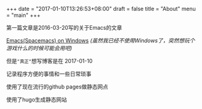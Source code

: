 +++
date = "2017-01-10T13:26:53+08:00"
draft = false
title = "About"
menu = "main"
+++

第一篇文章是2016-03-20写的关于Emacs的文章 

[Emacs(Spacemacs) on Windows](/post/emacsspacemacs-on-windows/)
*(虽然我已经不使用Windows了，突然想玩个游戏什么的时候可能会用吧)*

但是`"真正"`想写博客是在 2017-01-10


记录程序方便的事情和一些日常琐事

使用了现在流行的github pages做静态网点

使用了hugo生成静态网站

